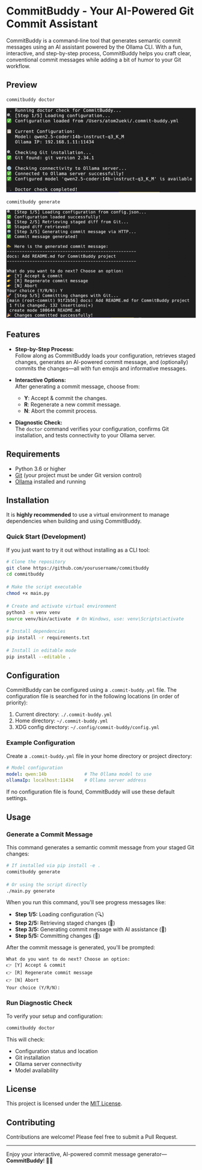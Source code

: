 # CommitBuddy - Your AI-Powered Git Commit Assistant

CommitBuddy is a command-line tool that generates semantic commit messages using an AI assistant powered by the Ollama CLI. With a fun, interactive, and step-by-step process, CommitBuddy helps you craft clear, conventional commit messages while adding a bit of humor to your Git workflow.

## Preview

```bash
commitbuddy doctor
```

![demo1 image](screenshots/demo1.png)

```bash
commitbuddy generate
```

![demo2 image](screenshots/demo2.png)

## Features

- **Step-by-Step Process:**  
  Follow along as CommitBuddy loads your configuration, retrieves staged changes, generates an AI-powered commit message, and (optionally) commits the changes—all with fun emojis and informative messages.

- **Interactive Options:**  
  After generating a commit message, choose from:
  - **Y**: Accept & commit the changes.
  - **R**: Regenerate a new commit message.
  - **N**: Abort the commit process.

- **Diagnostic Check:**  
  The `doctor` command verifies your configuration, confirms Git installation, and tests connectivity to your Ollama server.

## Requirements

- Python 3.6 or higher
- [Git](https://git-scm.com/) (your project must be under Git version control)
- [Ollama](https://ollama.ai/) installed and running

## Installation

It is **highly recommended** to use a virtual environment to manage dependencies when building and using CommitBuddy.

### Quick Start (Development)

If you just want to try it out without installing as a CLI tool:

```bash
# Clone the repository
git clone https://github.com/yourusername/commitbuddy
cd commitbuddy

# Make the script executable
chmod +x main.py 

# Create and activate virtual environment
python3 -m venv venv
source venv/bin/activate  # On Windows, use: venv\Scripts\activate

# Install dependencies
pip install -r requirements.txt

# Install in editable mode
pip install --editable .
```

## Configuration

CommitBuddy can be configured using a `.commit-buddy.yml` file. The configuration file is searched for in the following locations (in order of priority):

1. Current directory: `./.commit-buddy.yml`
2. Home directory: `~/.commit-buddy.yml`
3. XDG config directory: `~/.config/commit-buddy/config.yml`

### Example Configuration

Create a `.commit-buddy.yml` file in your home directory or project directory:

```yaml
# Model configuration
model: qwen:14b              # The Ollama model to use
ollamaIp: localhost:11434    # Ollama server address
```

If no configuration file is found, CommitBuddy will use these default settings.

## Usage

### Generate a Commit Message

This command generates a semantic commit message from your staged Git changes:

```bash
# If installed via pip install -e .
commitbuddy generate

# Or using the script directly
./main.py generate
```

When you run this command, you'll see progress messages like:

- **Step 1/5:** Loading configuration (🔍)
- **Step 2/5:** Retrieving staged changes (📄)
- **Step 3/5:** Generating commit message with AI assistance (🤖)
- **Step 5/5:** Committing changes (🚀)

After the commit message is generated, you'll be prompted:

```
What do you want to do next? Choose an option:
👉 [Y] Accept & commit
👉 [R] Regenerate commit message
👉 [N] Abort
Your choice (Y/R/N):
```

### Run Diagnostic Check

To verify your setup and configuration:

```bash
commitbuddy doctor
```

This will check:
- Configuration status and location
- Git installation
- Ollama server connectivity
- Model availability

## License

This project is licensed under the [MIT License](LICENSE).

## Contributing

Contributions are welcome! Please feel free to submit a Pull Request.

---

Enjoy your interactive, AI-powered commit message generator—**CommitBuddy**! 🚀😄